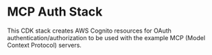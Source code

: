 # MCP Auth Stack

This CDK stack creates AWS Cognito resources for OAuth authentication/authorization to be used with the example MCP (Model Context Protocol) servers.
